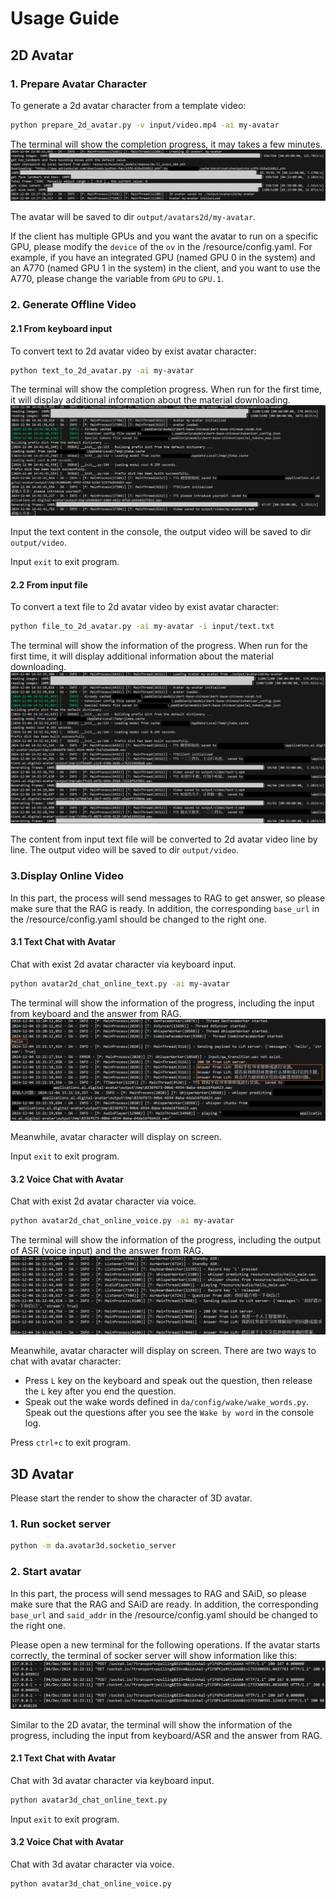 # Usage Guide

## 2D Avatar

### 1. Prepare Avatar Character

To generate a 2d avatar character from a template video:

```bash
python prepare_2d_avatar.py -v input/video.mp4 -ai my-avatar
```

The terminal will show the completion progress, it may takes a few minutes.
![prepare_avatar_character](_images/prepare_avatar_character.png)

The avatar will be saved to dir `output/avatars2d/my-avatar`.

If the client has multiple GPUs and you want the avatar to run on a specific GPU, please modify the `device` of the `ov` in the /resource/config.yaml. For example, if you have an integrated GPU (named GPU 0 in the system) and an A770 (named GPU 1 in the system) in the client, and you want to use the A770, please change the variable from `GPU` to `GPU.1`.

### 2. Generate Offline Video

#### 2.1 From keyboard input

To convert text to 2d avatar video by exist avatar character:

```bash
python text_to_2d_avatar.py -ai my-avatar
```
The terminal will show the completion progress. When run for the first time, it will display additional information about the material downloading.
![generate_offline_video_keyboard_input](_images/generate_offline_video_keyboard_input.png)

Input the text content in the console, the output video will be saved to dir `output/video`.

Input `exit` to exit program.

#### 2.2 From input file

To convert a text file to 2d avatar video by exist avatar character:

```bash
python file_to_2d_avatar.py -ai my-avatar -i input/text.txt
```

The terminal will show the information of the progress. When run for the first time, it will display additional information about the material downloading.
![generate_offline_video_input_file](_images/generate_offline_video_input_file.png)

The content from input text file will be converted to 2d avatar video line by line.
The output video will be saved to dir `output/video`.

### 3.Display Online Video

In this part, the process will send messages to RAG to get answer, so please make sure that the RAG is ready. In addition, the corresponding `base_url` in the /resource/config.yaml should be changed to the right one.

#### 3.1 Text Chat with Avatar

Chat with exist 2d avatar character via keyboard input.

```bash
python avatar2d_chat_online_text.py -ai my-avatar
```

The terminal will show the information of the progress, including the input from keyboard and the answer from RAG.
![display_online_video_text_chat_with_avatar](_images/display_online_video_text_chat_with_avatar.png)

Meanwhile, avatar character will display on screen.

Input `exit` to exit program.

#### 3.2 Voice Chat with Avatar

Chat with exist 2d avatar character via voice.

```bash
python avatar2d_chat_online_voice.py -ai my-avatar
```

The terminal will show the information of the progress, including the output of ASR (voice input) and the answer from RAG.
![display_online_video_voice_chat_with_avatar](_images/display_online_video_voice_chat_with_avatar.png)


Meanwhile, avatar character will display on screen. There are two ways to chat with avatar character:

- Press `L` key on the keyboard and speak out the question, then release the `L` key after you end the question.
- Speak out the wake words defined in `da/config/wake/wake_words.py`. Speak out the questions after you see the
  `Wake by word` in the console log.

Press `ctrl+c` to exit program.

## 3D Avatar

Please start the render to show the character of 3D avatar.

### 1. Run socket server

```bash
python -m da.avatar3d.socketio_server
```

### 2. Start avatar

In this part, the process will send messages to RAG and SAiD, so please make sure that the RAG and SAiD are ready. In addition, the corresponding `base_url` and `said_addr` in the /resource/config.yaml should be changed to the right one.

Please open a new terminal for the following operations.
If the avatar starts correctly, the terminal of socker server will show information like this:
![socket_server_log](_images/socket_server_log.png)

Similar to the 2D avatar, the terminal will show the information of the progress, including the input from keyboard/ASR and the answer from RAG.

#### 2.1 Text Chat with Avatar

Chat with 3d avatar character via keyboard input.

```bash
python avatar3d_chat_online_text.py
```

Input `exit` to exit program.

#### 3.2 Voice Chat with Avatar

Chat with 3d avatar character via voice.

```bash
python avatar3d_chat_online_voice.py
```

